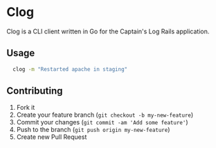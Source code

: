 # Clog

Clog is a CLI client written in Go for the Captain's Log Rails application.

## Usage
```bash
  clog -m "Restarted apache in staging"
```

## Contributing

1. Fork it
2. Create your feature branch (`git checkout -b my-new-feature`)
3. Commit your changes (`git commit -am 'Add some feature'`)
4. Push to the branch (`git push origin my-new-feature`)
5. Create new Pull Request
